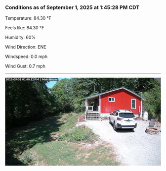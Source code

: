 ### Conditions as of September 1, 2025 at 1:45:28 PM CDT 

Temperature: 84.30 &deg;F

Feels like: 84.30 &deg;F

Humidity: 60%

Wind Direction: ENE

Windspeed: 0.0 mph

Wind Gust: 0.7 mph

---

<img src="./images/latest.jpeg"/>

